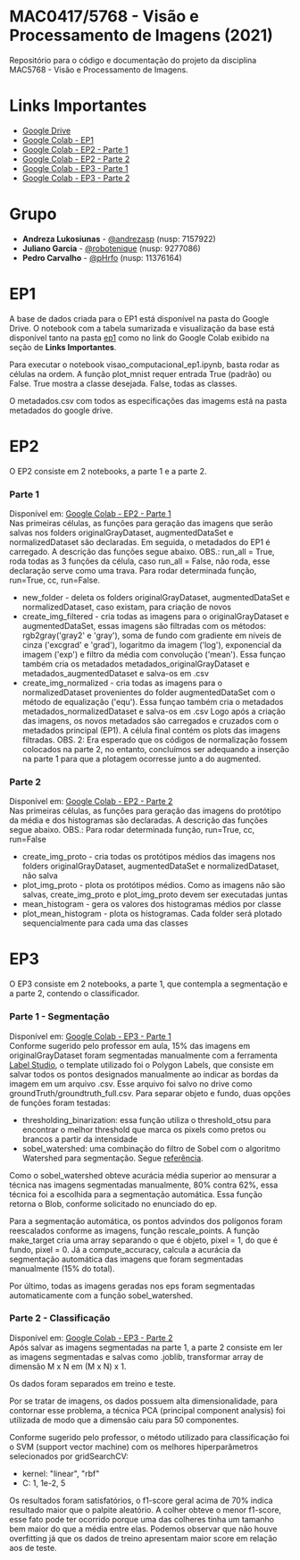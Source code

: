 # MAC0417/5768 - Visão e Processamento de Imagens (2021)

Repositório para o código e documentação do projeto da disciplina MAC5768 - Visão e Processamento de Imagens.


# Links Importantes

- [Google Drive](https://drive.google.com/drive/folders/1h32IZ0kYQigYiCt4KmdtZNXUOOX8Rd3D?usp=sharing)
- [Google Colab - EP1](https://colab.research.google.com/drive/1bKeuS6A_Wby7FViM4tVIsU6HrG-0nFqZ#scrollTo=ky7hClV8Ge7u)
- [Google Colab - EP2 - Parte 1](https://colab.research.google.com/drive/1X1G9a5AaHx1S3ErFJyoIV2XWsWaFgDCy#scrollTo=Y0szU04OJFhq)
- [Google Colab - EP2 - Parte 2](https://colab.research.google.com/drive/1mPdZH9skkzVt6Pf40GG7wKW-VN8NDKLp)
- [Google Colab - EP3 - Parte 1](https://colab.research.google.com/drive/1Q7CY2VvFn8rJn_u0IQgGuaKb7gStBgvl#scrollTo=mrSdbALrRlS8)
- [Google Colab - EP3 - Parte 2](https://colab.research.google.com/drive/1ZaND9uQSQ-WWpzBKnebL-2tJVHa_DLq0#scrollTo=PGh2FC9ltqrF)

# Grupo

* **Andreza Lukosiunas** - [@andrezasp](https://github.com/andrezasp) (nusp: 7157922)
* **Juliano Garcia** - [@robotenique](https://github.com/robotenique) (nusp: 9277086)
* **Pedro Carvalho** - [@pHrfo](https://github.com/pHrfo) (nusp: 11376164)

# EP1

A base de dados criada para o EP1 está disponível na pasta do Google Drive. O notebook com a tabela sumarizada e visualização da base está disponível tanto na pasta [ep1](ep1/) como no link do Google Colab exibido na seção de **Links Importantes**.

Para executar o notebook visao_computacional_ep1.ipynb, basta rodar as células na ordem. A função plot_mnist requer entrada True (padrão) ou False. True mostra a classe desejada. False, todas as classes.

O metadados.csv com todos as especificações das imagems está na pasta metadados do google drive.

# EP2

O EP2 consiste em 2 notebooks, a parte 1 e a parte 2.

### Parte 1
Disponível em: [Google Colab - EP2 - Parte 1](https://colab.research.google.com/drive/1X1G9a5AaHx1S3ErFJyoIV2XWsWaFgDCy#scrollTo=Y0szU04OJFhq) \
Nas primeiras células, as funções para geração das imagens que serão salvas nos folders originalGrayDataset, augmentedDataSet e normalizedDataset são declaradas. Em seguida, o metadados do EP1 é carregado. 
A descrição das funções segue abaixo. 
OBS.: run_all = True, roda todas as 3 funções da célula, caso run_all = False, não roda, esse declaração serve como uma trava. Para rodar determinada função, run=True, cc, run=False.
* new_folder - deleta os folders originalGrayDataset, augmentedDataSet e normalizedDataset, caso existam, para criação de novos
* create_img_filtered - cria todas as imagens para o originalGrayDataset e augmentedDataSet, essas imagens são filtradas com os métodos: rgb2gray('gray2' e 'gray'), soma de fundo com gradiente em níveis de cinza ('excgrad' e 'grad'), logaritmo da imagem ('log'), exponencial da imagem ('exp') e filtro da média com convolução ('mean'). Essa funçao também cria os metadados metadados_originalGrayDataset e metadados_augmentedDataset e salva-os em .csv
* create_img_normalized - cria todas as imagens para o normalizedDataset provenientes do folder augmentedDataSet com o método de equalização ('equ'). Essa funçao também cria o metadados metadados_normalizedDataset e salva-os em .csv
Logo após a criação das imagens, os novos metadados são carregados e cruzados com o metadados principal (EP1). 
A célula final contém os plots das imagens filtradas.
OBS. 2: Era esperado que os códigos de normalização fossem colocados na parte 2, no entanto, concluímos ser adequando a inserção na parte 1 para que a plotagem ocorresse junto a do augmented. 

### Parte 2
Disponível em: [Google Colab - EP2 - Parte 2](https://colab.research.google.com/drive/1mPdZH9skkzVt6Pf40GG7wKW-VN8NDKLp) \
Nas primeiras células, as funções para geração das imagens do protótipo da média e dos histogramas são declaradas.
A descrição das funções segue abaixo. 
OBS.: Para rodar determinada função, run=True, cc, run=False
* create_img_proto - cria todas os protótipos médios das imagens nos folders originalGrayDataset, augmentedDataSet e normalizedDataset, não salva
* plot_img_proto - plota os protótipos médios. Como as imagens não são salvas, create_img_proto e plot_img_proto devem ser executadas juntas
* mean_histogram - gera os valores dos histogramas médios por classe
* plot_mean_histogram - plota os histogramas. Cada folder será plotado sequencialmente para cada uma das classes

# EP3

O EP3 consiste em 2 notebooks, a parte 1, que contempla a segmentação e a parte 2, contendo o classificador.

### Parte 1 - Segmentação
Disponível em: [Google Colab - EP3 - Parte 1](https://colab.research.google.com/drive/1Q7CY2VvFn8rJn_u0IQgGuaKb7gStBgvl#scrollTo=mrSdbALrRlS8) \
Conforme sugerido pelo professor em aula, 15% das imagens em originalGrayDataset foram segmentadas manualmente com a ferramenta [Label Studio](https://labelstud.io/), o template utilizado foi o Polygon Labels, que consiste em salvar todos os pontos designados manualmente ao indicar as bordas da imagem em um arquivo .csv.
Esse arquivo foi salvo no drive como groundTruth/groundtruth_full.csv. 
Para separar objeto e fundo, duas opções de funções foram testadas:
* thresholding_binarization: essa função utiliza o threshold_otsu para encontrar o melhor threshold que marca os pixels como pretos ou brancos a partir da intensidade
* sobel_watershed: uma combinação do filtro de Sobel com o algoritmo Watershed para segmentação. Segue [referência](https://scikit-image.org/docs/0.12.x/auto_examples/xx_applications/plot_coins_segmentation.html).

Como o sobel_watershed obteve acurácia média superior ao mensurar a técnica nas imagens segmentadas manualmente, 80% contra 62%, essa técnica foi a escolhida para a segmentação automática. Essa função retorna o Blob, conforme solicitado no enunciado do ep.

Para a segmentação automática, os pontos advindos dos polígonos foram reescalados conforme as imagens, função rescale_points. A função make_target cria uma array separando o que é objeto, pixel = 1, do que é fundo, pixel = 0. Já a compute_accuracy, calcula a acurácia da segmentação automática das imagens que foram segmentadas manualmente (15% do total).

Por último, todas as imagens geradas nos eps foram segmentadas automaticamente com a função sobel_watershed.

### Parte 2 - Classificação
Disponível em: [Google Colab - EP3 - Parte 2](https://colab.research.google.com/drive/1ZaND9uQSQ-WWpzBKnebL-2tJVHa_DLq0#scrollTo=PGh2FC9ltqrF) \
Após salvar as imagens segmentadas na parte 1, a parte 2 consiste em ler as imagens segmentadas e salvas como .joblib, transformar array de dimensão M x N em (M x N) x 1.

Os dados foram separados em treino e teste. 

Por se tratar de imagens, os dados possuem alta dimensionalidade, para contornar esse problema, a técnica PCA (principal component analysis) foi utilizada de modo que a dimensão caiu para 50 componentes.  

Conforme sugerido pelo professor, o método utilizado para classificação foi o SVM (support vector machine) com os melhores hiperparâmetros selecionados por gridSearchCV:
* kernel: "linear", "rbf"
* C: 1, 1e-2, 5

Os resultados foram satisfatórios, o f1-score geral acima de 70% indica resultado maior que o palpite aleatório. A colher obteve o menor f1-score, esse fato pode ter ocorrido porque uma das colheres tinha um tamanho bem maior do que a média entre elas. Podemos observar que não houve overfitting já que os dados de treino apresentam maior score em relação aos de teste.
